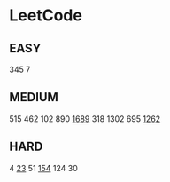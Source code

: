 # LeetCode

## EASY

345 7

## MEDIUM

515 462 102 890 [1689](https://velog.io/@jwkim/leetcode-1689) 318 1302 695 [1262](https://velog.io/@jwkim/leetcode-1262)

## HARD

4 [23](https://velog.io/@jwkim/leetcode-23) 51 [154](https://velog.io/@jwkim/leetcode-154) 124 30